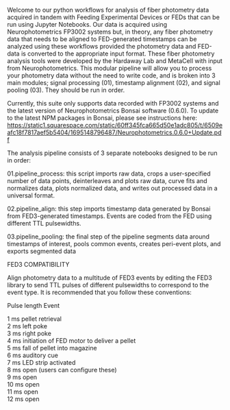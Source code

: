 
Welcome to our python workflows for analysis of fiber photometry data acquired in tandem with Feeding Experimental Devices or FEDs that can be run using Jupyter Notebooks. Our data is acquired using Neurophotometrics FP3002 systems but, in theory, any fiber photometry data that needs to be aligned to FED-generated timestamps can be analyzed using these workflows provided the photometry data and FED-data is converted to the appropriate input format. These fiber photometry analysis tools were developed by the Hardaway Lab  and MetaCell with input from Neurophotometrics. This modular pipeline will allow you to process your photometry data without the need to write code, and is broken into 3 main modules; signal processing (01), timestamp alignment (02), and signal pooling (03). They should be run in order. 


Currently, this suite only supports data recorded with FP3002 systems and the latest version of Neurophotometrics Bonsai software (0.6.0). To update to the latest NPM packages in Bonsai, please see instructions here: https://static1.squarespace.com/static/60ff345fca665d50e1adc805/t/6509eafc18f7817aef5b5404/1695148796487/Neurophotometrics.0.6.0+Update.pdf


The analysis pipeline consists of 3 separate notebooks designed to be run in order:

01.pipeline_process: this script imports raw data, crops a user-specified number of data points, deinterleaves and plots raw data, curve fits and normalizes data, plots normalized data, and writes out processed data in a universal format.

02.pipeline_align: this step imports timestamp data generated by Bonsai from FED3-generated timestamps. Events are coded from the FED using different TTL pulsewidths. 

03.pipeline_pooling: the final step of the pipeline segments data around timestamps of interest, pools common events, creates peri-event plots, and exports segmented data

FED3 COMPATIBILITY

Align photometry data to a multitude of FED3 events by editing the FED3 library to send TTL pulses of different pulsewidths to correspond to the event type.
It is recommended that you follow these conventions:

Pulse length Event

1 ms       pellet retrieval  
2 ms       left poke  
3 ms       right poke  
4 ms       initiation of FED motor to deliver a pellet  
5 ms       fall of pellet into magazine  
6 ms       auditory cue  
7 ms       LED strip activated  
8 ms       open (users can configure these)  
9 ms       open  
10 ms      open  
11 ms      open  
12 ms      open  
